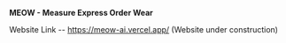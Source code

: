 **MEOW - Measure Express Order Wear**


Website Link -- https://meow-ai.vercel.app/
               (Website under construction)
